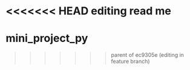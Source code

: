 <<<<<<< HEAD
editing read me
=======
# mini_project_py
>>>>>>> parent of ec9305e (editing in feature branch)
